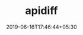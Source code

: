 ---
title: "apidiff"
date: 2019-06-16T17:46:44+05:30
type: "organisations"
org_name: "Mapbox"
repo_desc: "Generate API diffs as markdown for Objective-C, Swift, and Android libraries."
repo_link: https://github.com/mapbox/apidiff


---